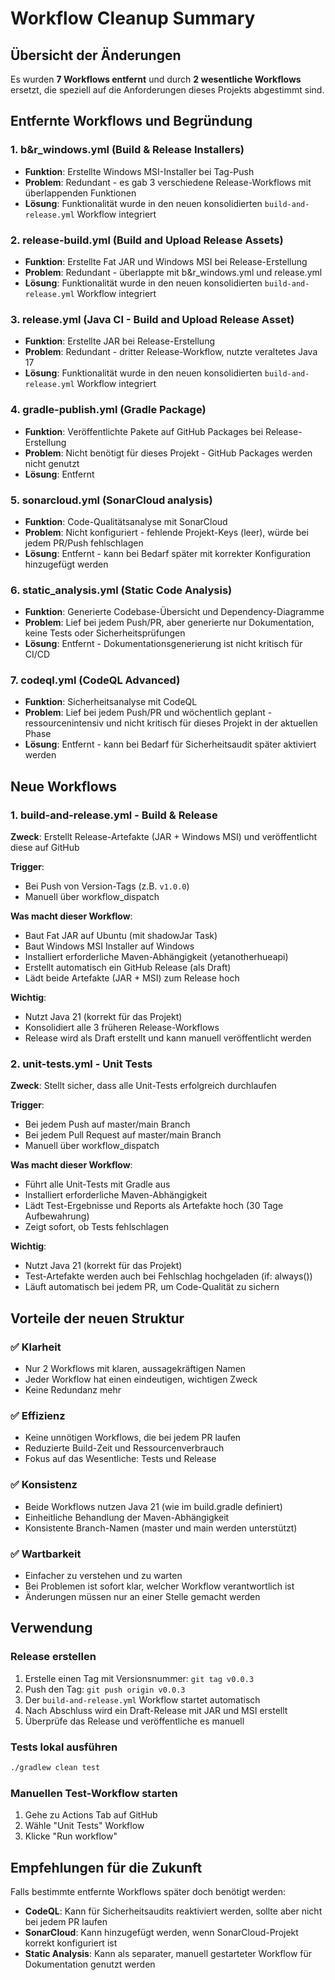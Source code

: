 # Workflow Cleanup Summary

## Übersicht der Änderungen

Es wurden **7 Workflows entfernt** und durch **2 wesentliche Workflows** ersetzt, die speziell auf die Anforderungen dieses Projekts abgestimmt sind.

## Entfernte Workflows und Begründung

### 1. **b&r_windows.yml** (Build & Release Installers)
- **Funktion**: Erstellte Windows MSI-Installer bei Tag-Push
- **Problem**: Redundant - es gab 3 verschiedene Release-Workflows mit überlappenden Funktionen
- **Lösung**: Funktionalität wurde in den neuen konsolidierten `build-and-release.yml` Workflow integriert

### 2. **release-build.yml** (Build and Upload Release Assets)
- **Funktion**: Erstellte Fat JAR und Windows MSI bei Release-Erstellung
- **Problem**: Redundant - überlappte mit b&r_windows.yml und release.yml
- **Lösung**: Funktionalität wurde in den neuen konsolidierten `build-and-release.yml` Workflow integriert

### 3. **release.yml** (Java CI - Build and Upload Release Asset)
- **Funktion**: Erstellte JAR bei Release-Erstellung
- **Problem**: Redundant - dritter Release-Workflow, nutzte veraltetes Java 17
- **Lösung**: Funktionalität wurde in den neuen konsolidierten `build-and-release.yml` Workflow integriert

### 4. **gradle-publish.yml** (Gradle Package)
- **Funktion**: Veröffentlichte Pakete auf GitHub Packages bei Release-Erstellung
- **Problem**: Nicht benötigt für dieses Projekt - GitHub Packages werden nicht genutzt
- **Lösung**: Entfernt

### 5. **sonarcloud.yml** (SonarCloud analysis)
- **Funktion**: Code-Qualitätsanalyse mit SonarCloud
- **Problem**: Nicht konfiguriert - fehlende Projekt-Keys (leer), würde bei jedem PR/Push fehlschlagen
- **Lösung**: Entfernt - kann bei Bedarf später mit korrekter Konfiguration hinzugefügt werden

### 6. **static_analysis.yml** (Static Code Analysis)
- **Funktion**: Generierte Codebase-Übersicht und Dependency-Diagramme
- **Problem**: Lief bei jedem Push/PR, aber generierte nur Dokumentation, keine Tests oder Sicherheitsprüfungen
- **Lösung**: Entfernt - Dokumentationsgenerierung ist nicht kritisch für CI/CD

### 7. **codeql.yml** (CodeQL Advanced)
- **Funktion**: Sicherheitsanalyse mit CodeQL
- **Problem**: Lief bei jedem Push/PR und wöchentlich geplant - ressourcenintensiv und nicht kritisch für dieses Projekt in der aktuellen Phase
- **Lösung**: Entfernt - kann bei Bedarf für Sicherheitsaudit später aktiviert werden

## Neue Workflows

### 1. **build-and-release.yml** - Build & Release
**Zweck**: Erstellt Release-Artefakte (JAR + Windows MSI) und veröffentlicht diese auf GitHub

**Trigger**:
- Bei Push von Version-Tags (z.B. `v1.0.0`)
- Manuell über workflow_dispatch

**Was macht dieser Workflow**:
- Baut Fat JAR auf Ubuntu (mit shadowJar Task)
- Baut Windows MSI Installer auf Windows
- Installiert erforderliche Maven-Abhängigkeit (yetanotherhueapi)
- Erstellt automatisch ein GitHub Release (als Draft)
- Lädt beide Artefakte (JAR + MSI) zum Release hoch

**Wichtig**:
- Nutzt Java 21 (korrekt für das Projekt)
- Konsolidiert alle 3 früheren Release-Workflows
- Release wird als Draft erstellt und kann manuell veröffentlicht werden

### 2. **unit-tests.yml** - Unit Tests
**Zweck**: Stellt sicher, dass alle Unit-Tests erfolgreich durchlaufen

**Trigger**:
- Bei jedem Push auf master/main Branch
- Bei jedem Pull Request auf master/main Branch
- Manuell über workflow_dispatch

**Was macht dieser Workflow**:
- Führt alle Unit-Tests mit Gradle aus
- Installiert erforderliche Maven-Abhängigkeit
- Lädt Test-Ergebnisse und Reports als Artefakte hoch (30 Tage Aufbewahrung)
- Zeigt sofort, ob Tests fehlschlagen

**Wichtig**:
- Nutzt Java 21 (korrekt für das Projekt)
- Test-Artefakte werden auch bei Fehlschlag hochgeladen (if: always())
- Läuft automatisch bei jedem PR, um Code-Qualität zu sichern

## Vorteile der neuen Struktur

### ✅ Klarheit
- Nur 2 Workflows mit klaren, aussagekräftigen Namen
- Jeder Workflow hat einen eindeutigen, wichtigen Zweck
- Keine Redundanz mehr

### ✅ Effizienz
- Keine unnötigen Workflows, die bei jedem PR laufen
- Reduzierte Build-Zeit und Ressourcenverbrauch
- Fokus auf das Wesentliche: Tests und Release

### ✅ Konsistenz
- Beide Workflows nutzen Java 21 (wie im build.gradle definiert)
- Einheitliche Behandlung der Maven-Abhängigkeit
- Konsistente Branch-Namen (master und main werden unterstützt)

### ✅ Wartbarkeit
- Einfacher zu verstehen und zu warten
- Bei Problemen ist sofort klar, welcher Workflow verantwortlich ist
- Änderungen müssen nur an einer Stelle gemacht werden

## Verwendung

### Release erstellen
1. Erstelle einen Tag mit Versionsnummer: `git tag v0.0.3`
2. Push den Tag: `git push origin v0.0.3`
3. Der `build-and-release.yml` Workflow startet automatisch
4. Nach Abschluss wird ein Draft-Release mit JAR und MSI erstellt
5. Überprüfe das Release und veröffentliche es manuell

### Tests lokal ausführen
```bash
./gradlew clean test
```

### Manuellen Test-Workflow starten
1. Gehe zu Actions Tab auf GitHub
2. Wähle "Unit Tests" Workflow
3. Klicke "Run workflow"

## Empfehlungen für die Zukunft

Falls bestimmte entfernte Workflows später doch benötigt werden:

- **CodeQL**: Kann für Sicherheitsaudits reaktiviert werden, sollte aber nicht bei jedem PR laufen
- **SonarCloud**: Kann hinzugefügt werden, wenn SonarCloud-Projekt korrekt konfiguriert ist
- **Static Analysis**: Kann als separater, manuell gestarteter Workflow für Dokumentation genutzt werden
